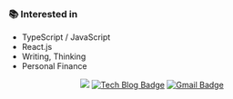 ### 📚 Interested in
- TypeScript / JavaScript
- React.js
- Writing, Thinking
- Personal Finance

<p align="center">
<a href="https://hits.seeyoufarm.com"><img src="https://hits.seeyoufarm.com/api/count/incr/badge.svg?url=https%3A%2F%2Fgithub.com%2Fraeyoung&count_bg=%2379C83D&title_bg=%23555555&icon=&icon_color=%23E7E7E7&title=hits&edge_flat=false"/></a>
<a href="https://raeyoung.github.io/" rel="nofollow"><img src="https://camo.githubusercontent.com/1dfd498a979c2d50880d6ed92c8c31413575063ea3a38df54bba28620e84ba5f/687474703a2f2f696d672e736869656c64732e696f2f62616467652f2d54656368253230626c6f672d626c61636b3f7374796c653d666c61742d737175617265266c6f676f3d676974687562266c696e6b3d68747470733a2f2f7a7a737a612e6769746875622e696f2f" alt="Tech Blog Badge" data-canonical-src="http://img.shields.io/badge/-Tech%20blog-black?style=flat-square&amp;logo=github&amp;link=https://raeyoung.github.io/" style="max-width:100%;"></a>    
<a href="mailto:rykimpro@gmail.com"><img src="https://camo.githubusercontent.com/232ae39e76c443e7f22fd44c25b87c9808f6baad8f0ae084704e8d0ca23339c8/68747470733a2f2f696d672e736869656c64732e696f2f62616467652f2d476d61696c2d6431343833363f7374796c653d666c61742d737175617265266c6f676f3d476d61696c266c6f676f436f6c6f723d7768697465266c696e6b3d6d61696c746f3a736e756779756e303140676d61696c2e636f6d" alt="Gmail Badge" data-canonical-src="https://img.shields.io/badge/-Gmail-d14836?style=flat-square&amp;logo=Gmail&amp;logoColor=white&amp;link=mailto:rykimpro@gmail.com" style="max-width:100%;"></a>
<p>

